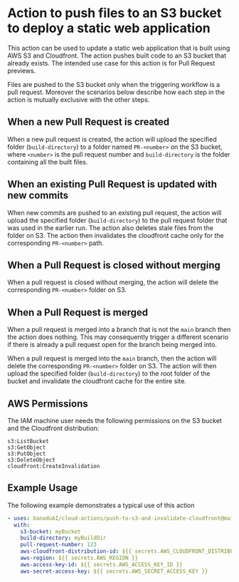 # Action to push files to an S3 bucket to deploy a static web application

This action can be used to update a static web application that is built using AWS S3 and Cloudfront. The action pushes built code to an S3 bucket that already exists. The intended use case for this action is for Pull Request previews.

Files are pushed to the S3 bucket only when the triggering workflow is a pull request. Moreover the scenarios below describe how each step in the action is mutually exclusive with the other steps.

## When a new Pull Request is created
When a new pull request is created, the action will upload the specified folder (`build-directory`) to a folder named `PR-<number>` on the S3 bucket, where `<number>` is the pull request number and `build-directory` is the folder containing all the built files.

## When an existing Pull Request is updated with new commits
When new commits are pushed to an existing pull request, the action will upload the specified folder (`build-directory`) to the pull request folder that was used in the earlier run. The action also deletes stale files from the folder on S3. 
The action then invalidates the cloudfront cache only for the corresponding `PR-<number>` path.

## When a Pull Request is closed without merging
When a pull request is closed without merging, the action will delete the corresponding `PR-<number>` folder on S3.

## When a Pull Request is merged
When a pull request is merged into a branch that is not the `main` branch then the action does nothing. This may consequently trigger a different scenario if there is already a pull request open for the branch being merged into.

When a pull request is merged into the `main` branch, then the action will delete the corresponding `PR-<number>` folder on S3. The action will then upload the specified folder (`build-directory`) to the root folder of the bucket and invalidate the cloudfront cache for the entire site.

## AWS Permissions
The IAM machine user needs the following permissions on the S3 bucket and the Cloudfront distribution:
```
s3:ListBucket
s3:GetObject
s3:PutObject
s3:DeleteObject
cloudfront:CreateInvalidation
```

## Example Usage
The following example demonstrates a typical use of this action

```yaml
- uses: XanaduAI/cloud-actions/push-to-s3-and-invalidate-cloudfront@main
  with:
    s3-bucket: myBucket
    build-directory: myBuildDir
    pull-request-number: 123
    aws-cloudfront-distribution-id: ${{ secrets.AWS_CLOUDFRONT_DISTRIBUTION_ID }}
    aws-region: ${{ secrets.AWS_REGION }}
    aws-access-key-id: ${{ secrets.AWS_ACCESS_KEY_ID }}
    aws-secret-access-key: ${{ secrets.AWS_SECRET_ACCESS_KEY }}
```
